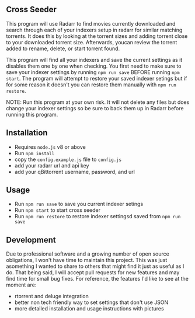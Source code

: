 ## Cross Seeder

This program will use Radarr to find movies currently downloaded and search through each of your indexers setup in radarr for similar matching torrents. It does this by looking at the torrent sizes and adding torrent close to your downloaded torrent size. Afterwards, youcan review the torrent added to rename, delete, or start torrent found.

This program will find all your indexers and save the current settings as it disables them one by one when checking. You first need to make sure to save your indexer settings by running `npm run save` BEFORE running `npm start`. The program will attempt to restore your saved indexer setings but if for some reason it doesn't you can restore them manually with `npm run restore`.

NOTE: Run this program at your own risk. It will not delete any files but does change your indexer settings so be sure to back them up in Radarr before running this program.

## Installation

* Requires `node.js` v8 or above
* Run `npm install`
* copy the `config.example.js` file to `config.js`
* add your radarr url and api key
* add your qBittorrent username, password, and url
  
## Usage
* Run `npm run save` to save you current indexer setings
* Run `npm start` to start cross seeder
* Run `npm run restore` to restore indexer settingsd saved from `npm run save`

## Development
Due to professional software and a growing number of open source obligations, I won't have time to maintain this project. This was just asomething I wanted to share to others that might find it just as useful as I do. That being said, I will accept pull requests for new features and may find time for small bug fixes. For reference, the features I'd like to see at the moment are:

* rtorrent and deluge integration
* better non tech friendly way to set settings that don't use JSON
* more detailed installation and usage instructions with pictures